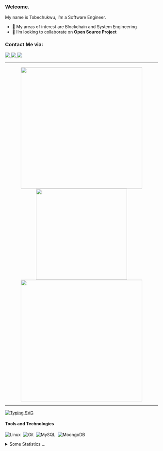 ### Welcome.

My name is Tobechukwu, I’m  a Software Engineer.
- 🌱 My areas of interest are Blockchain and System Engineering
- 👯 I’m looking to collaborate on **Open Source Project**

### Contact Me via:

<a href="https://www.linkedin.com/in/to/tobechi-paschal-1308a8192">
    <img src="https://img.shields.io/badge/-Linkedin-blue?style=flat-square&logo=linkedin">
</a>
<a href="mailto:ptobechi@outlook.com">
    <img src="https://img.shields.io/badge/-Email-blue?style=flat-square&logo=gmail&logoColor=white">
</a>
<a href="https://twitter.com/ptobechii">
    <img src="https://img.shields.io/badge/-Twitter-blue?style=flat-square&logo=twitter&logoColor=white">
</a>

----

<p align="center">
    <img src="https://github-readme-stats.vercel.app/api?username=ptobechi&show_icons=true&theme=white" width="400">
    <img src ="https://github-readme-stats.vercel.app/api/top-langs/?username=ptobechi&layout=compact&hide_border=true&bg_color=white&langs_count=6" width="300">
    <img src="https://github-readme-streak-stats.herokuapp.com?user=ptobechi&theme=white&hide_border=true" width="400">
</p>

----

[![Typing SVG](https://readme-typing-svg.demolab.com?font=avenir+nextt&pause=1000&color=CACACAFF&width=435&lines=Code%2C+as+clean+as+snow;Coding%2C+the+art+of+logic)](https://git.io/typing-svg)

#### Tools and Technologies

![Linux](https://img.shields.io/badge/Linux-FCC624?style=for-the-badge&logo=linux&logoColor=black)&nbsp;
![Git](https://img.shields.io/badge/GIT-E44C30?style=for-the-badge&logo=git&logoColor=white)&nbsp;
![MySQL](https://img.shields.io/badge/MySQL-00000F?style=for-the-badge&logo=mysql&logoColor=white)&nbsp;
![MoongoDB](https://img.shields.io/badge/MongoDB-316192?style=for-the-badge&logo=moongodb&logoColor=white)&nbsp;
<be></br>

<details>
  <summary>Some Statistics ...</summary><br/>
    
<!--![Profile Views](http://img.shields.io/badge/Profile%20Views-374-blue)-->
![Profile Views](https://komarev.com/ghpvc/?username=ptobechi&style=for-the-badge&color=0e75b6)

<img src="https://wakatime.com/badge/user/c314cdec-7775-4fda-867f-21176c2cbf5d.svg" alt="wakatime" />

[![Kittinan's wakatime stats](https://github-readme-stats.vercel.app/api/wakatime?username=ptobechi&layout=compact)](https://github.com/ptobechi/github-readme-stats)

</details>
